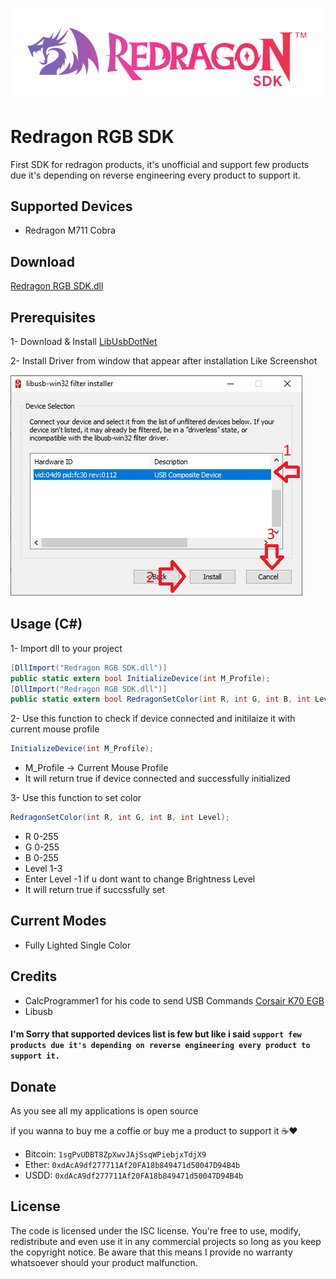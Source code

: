 <p align="center"><img align="center" src="redragonSDK.png"></p>

# Redragon RGB SDK
First SDK for redragon products, it's unofficial and support few products due it's depending on reverse engineering every product to support it.

## Supported Devices
- Redragon M711 Cobra

## Download
[Redragon RGB SDK.dll](https://github.com/D4rkTT/Redragon-RGB-SDK/blob/master/x64/Release/Redragon%20RGB%20SDK.dll)

## Prerequisites
1- Download & Install [LibUsbDotNet](https://sourceforge.net/projects/libusbdotnet/files/latest/download)

2- Install Driver from window that appear after installation Like Screenshot

![](filter.png)

## Usage (C#)
1- Import dll to your project 
```C#
[DllImport("Redragon RGB SDK.dll")]
public static extern bool InitializeDevice(int M_Profile);
[DllImport("Redragon RGB SDK.dll")]
public static extern bool RedragonSetColor(int R, int G, int B, int Level);
```

2- Use this function to check if device connected and initilaize it with current mouse profile
```C#
InitializeDevice(int M_Profile);
```
- M_Profile -> Current Mouse Profile
- It will return true if device connected and successfully initialized

3- Use this function to set color
```C#
RedragonSetColor(int R, int G, int B, int Level);
```

- R 0-255
- G 0-255
- B 0-255
- Level 1-3
- Enter Level -1 if u dont want to change Brightness Level
- It will return true if succssfully set

## Current Modes
- Fully Lighted Single Color

## Credits
- CalcProgrammer1 for his code to send USB Commands [Corsair K70 EGB](https://www.reddit.com/r/MechanicalKeyboards/comments/2ij2um/corsair_k70_rgb_usb_protocol_reverse_engineering/)
- Libusb

#### I'm Sorry that supported devices list is few but like i said ``support few products due it's depending on reverse engineering every product to support it.``

## Donate
As you see all my applications is open source

if you wanna to buy me a coffie or buy me a product to support it ☕❤
- Bitcoin: ``1sgPvUDBT8ZpXwvJAjSsqWPiebjxTdjX9``
- Ether:   ``0xdAcA9df277711Af20FA18b849471d50047D94B4b``
- USDD:    ``0xdAcA9df277711Af20FA18b849471d50047D94B4b``
## License
The code is licensed under the ISC license. You're free to use, modify, redistribute and even use it in any commercial projects so long as you keep the copyright notice. Be aware that this means I provide no warranty whatsoever should your product malfunction.
